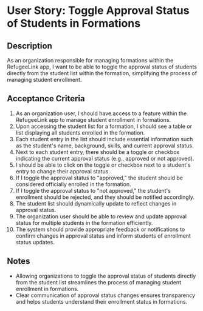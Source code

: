# User Story: Toggle Approval Status of Students in Formations

## Description
As an organization responsible for managing formations within the RefugeeLink app, I want to be able to toggle the approval status of students directly from the student list within the formation, simplifying the process of managing student enrollment.

## Acceptance Criteria
1. As an organization user, I should have access to a feature within the RefugeeLink app to manage student enrollment in formations.
2. Upon accessing the student list for a formation, I should see a table or list displaying all students enrolled in the formation.
3. Each student entry in the list should include essential information such as the student's name, background, skills, and current approval status.
4. Next to each student entry, there should be a toggle or checkbox indicating the current approval status (e.g., approved or not approved).
5. I should be able to click on the toggle or checkbox next to a student's entry to change their approval status.
6. If I toggle the approval status to "approved," the student should be considered officially enrolled in the formation.
7. If I toggle the approval status to "not approved," the student's enrollment should be rejected, and they should be notified accordingly.
8. The student list should dynamically update to reflect changes in approval status.
9. The organization user should be able to review and update approval status for multiple students in the formation efficiently.
10. The system should provide appropriate feedback or notifications to confirm changes in approval status and inform students of enrollment status updates.

## Notes
- Allowing organizations to toggle the approval status of students directly from the student list streamlines the process of managing student enrollment in formations.
- Clear communication of approval status changes ensures transparency and helps students understand their enrollment status in formations.
